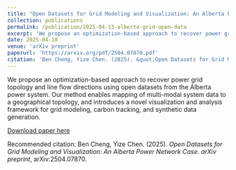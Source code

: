 ```yaml
---
title: "Open Datasets for Grid Modeling and Visualization: An Alberta Power Network Case"
collection: publications
permalink: /publication/2025-04-13-alberta-grid-open-data
excerpt: 'We propose an optimization-based approach to recover power grid topology and line flow directions using open datasets from the Alberta power system.'
date: 2025-04-10
venue: 'arXiv preprint'
paperurl: 'https://arxiv.org/pdf/2504.07870.pdf'
citation: 'Ben Cheng, Yize Chen. (2025). &quot;Open Datasets for Grid Modeling and Visualization: An Alberta Power Network Case.&quot; <i>arXiv preprint</i>, arXiv:2504.07870.'
---
```


We propose an optimization-based approach to recover power grid topology and line flow directions using open datasets from the Alberta power system. Our method enables mapping of multi-modal system data to a geographical topology, and introduces a novel visualization and analysis framework for grid modeling, carbon tracking, and synthetic data generation.

[Download paper here](https://arxiv.org/pdf/2504.07870.pdf)

Recommended citation: Ben Cheng, Yize Chen. (2025). *Open Datasets for Grid Modeling and Visualization: An Alberta Power Network Case.* *arXiv preprint*, arXiv:2504.07870.
